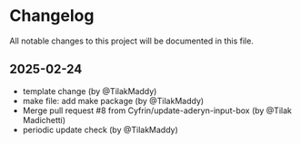 # Changelog

All notable changes to this project will be documented in this file.

## 2025-02-24

* template change (by @TilakMaddy)
* make file: add make package (by @TilakMaddy)
* Merge pull request #8 from Cyfrin/update-aderyn-input-box (by @Tilak Madichetti)
* periodic update check (by @TilakMaddy)
